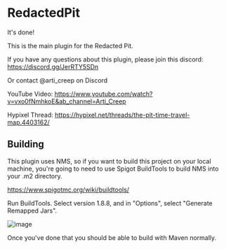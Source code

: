 # RedactedPit
It's done!

This is the main plugin for the Redacted Pit. 

If you have any questions about this plugin, please join this discord: https://discord.gg/JerRTY5SDn

Or contact @arti_creep on Discord

YouTube Video: https://www.youtube.com/watch?v=vxo0fNmhkoE&ab_channel=Arti_Creep

Hypixel Thread: https://hypixel.net/threads/the-pit-time-travel-map.4403162/

## Building

This plugin uses NMS, so if you want to build this project on your local machine, you're going to need to use Spigot BuildTools to build NMS into your .m2 directory.

https://www.spigotmc.org/wiki/buildtools/

Run BuildTools. Select version 1.8.8, and in "Options", select "Generate Remapped Jars".

![image](https://github.com/user-attachments/assets/404f3676-2373-4883-8960-da8fa8cedc87)

Once you've done that you should be able to build with Maven normally.

